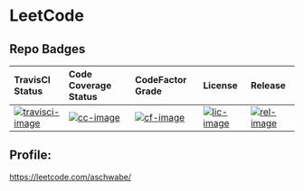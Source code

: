 # LeetCode
## Repo Badges
| TravisCI Status                      | Code Coverage Status     | CodeFactor Grade         | License                    | Release                    |
|:-------------------------------------|:-------------------------|:-------------------------|:---------------------------|:---------------------------|
| [![travisci-image][]][travisci-site] | [![cc-image][]][cc-site] | [![cf-image][]][cf-site] | [![lic-image][]][lic-site] | [![rel-image][]][rel-site] |

[travisci-image]: https://travis-ci.com/AndySchwabe/leetcode.svg?branch=master
[travisci-site]: https://travis-ci.com/AndySchwabe/leetcode
[cc-site]: https://codecov.io/gh/AndySchwabe/leetcode
[cc-image]: https://codecov.io/gh/AndySchwabe/leetcode/branch/master/graph/badge.svg
[cf-site]: https://www.codefactor.io/repository/github/andyschwabe/leetcode
[cf-image]: https://www.codefactor.io/repository/github/andyschwabe/leetcode/badge
[lic-image]: https://img.shields.io/badge/License-MIT-yellow.svg
[lic-site]: https://opensource.org/licenses/MIT
[rel-image]: https://img.shields.io/github/release/AndySchwabe/leetcode.svg
[rel-site]: https://github.com/AndySchwabe/leetcode/releases

## Profile: 
https://leetcode.com/aschwabe/
